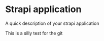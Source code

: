 # Strapi application

A quick description of your strapi application

This is a silly test for the git